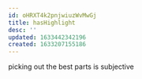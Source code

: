 ```yaml
---
id: oHRXT4k2pnjwiuzWvMwGj
title: hasHighlight
desc: ''
updated: 1633442342196
created: 1633207155186
---
```


picking out the best parts is subjective
